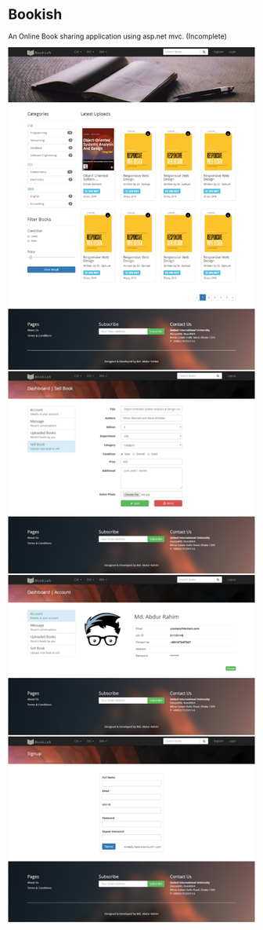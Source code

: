 # Bookish
An Online Book sharing application using asp.net mvc. (Incomplete)

<img src="https://raw.githubusercontent.com/Rahim373/Bookish/master/images/Home.png"/>
<img src="https://raw.githubusercontent.com/Rahim373/Bookish/master/images/Sell%20New%20Books.png"/>
<img src="https://raw.githubusercontent.com/Rahim373/Bookish/master/images/Dashboard.png"/>
<img src="https://raw.githubusercontent.com/Rahim373/Bookish/master/images/Register.png"/>
